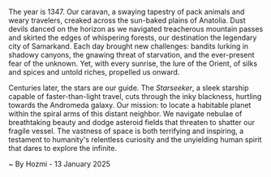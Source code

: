 
The year is 1347.  Our caravan, a swaying tapestry of pack animals and weary travelers, creaked across the sun-baked plains of Anatolia.  Dust devils danced on the horizon as we navigated treacherous mountain passes and skirted the edges of whispering forests, our destination the legendary city of Samarkand.  Each day brought new challenges: bandits lurking in shadowy canyons, the gnawing threat of starvation, and the ever-present fear of the unknown. Yet, with every sunrise, the lure of the Orient, of silks and spices and untold riches, propelled us onward.

Centuries later, the stars are our guide.  The *Starseeker*, a sleek starship capable of faster-than-light travel, cuts through the inky blackness, hurtling towards the Andromeda galaxy. Our mission: to locate a habitable planet within the spiral arms of this distant neighbor.  We navigate nebulae of breathtaking beauty and dodge asteroid fields that threaten to shatter our fragile vessel.  The vastness of space is both terrifying and inspiring, a testament to humanity's relentless curiosity and the unyielding human spirit that dares to explore the infinite.

~ By Hozmi - 13 January 2025
